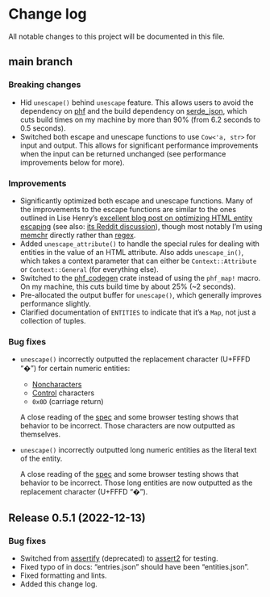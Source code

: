 # Change log

All notable changes to this project will be documented in this file.

## main branch

### Breaking changes

* Hid `unescape()` behind `unescape` feature. This allows users to avoid the
  dependency on [phf][] and the build dependency on [serde_json][], which cuts
  build times on my machine by more than 90% (from 6.2 seconds to 0.5 seconds).
* Switched both escape and unescape functions to use `Cow<'a, str>` for input
  and output. This allows for significant performance improvements when the
  input can be returned unchanged (see performance improvements below for more).

### Improvements

* Significantly optimized both escape and unescape functions. Many of the
  improvements to the escape functions are similar to the ones outlined in Lise
  Henry’s [excellent blog post on optimizing HTML entity
  escaping][optimize-blog] (see also: [its Reddit discussion][optimize-reddit]),
  though most notably I’m using [memchr][] directly rather than [regex][].
* Added `unescape_attribute()` to handle the special rules for dealing with
  entities in the value of an HTML attribute. Also adds `unescape_in()`, which
  takes a context parameter that can either be `Context::Attribute` or
  `Context::General` (for everything else).
* Switched to the [phf_codegen][] crate instead of using the `phf_map!` macro.
  On my machine, this cuts build time by about 25% (~2 seconds).
* Pre-allocated the output buffer for `unescape()`, which generally improves
  performance slightly.
* Clarified documentation of `ENTITIES` to indicate that it’s a `Map`, not just
  a collection of tuples.

### Bug fixes

* `unescape()` incorrectly outputted the replacement character (U+FFFD “�”) for
  certain numeric entities:

    * [Noncharacters]
    * [Control] characters
    * `0x0D` (carriage return)

  A close reading of the [spec] and some browser testing shows that behavior to
  be incorrect. Those characters are now outputted as themselves.

* `unescape()` incorrectly outputted long numeric entities as the literal text
  of the entity.

  A close reading of the [spec] and some browser testing shows that behavior to
  be incorrect. Those long entities are now outputted as the replacement
  character (U+FFFD “�”).

[phf]: https://crates.io/crates/phf
[phf_codegen]: https://crates.io/crates/phf_codegen
[serde_json]: https://crates.io/crates/serde_json
[optimize-blog]: https://lise-henry.github.io/articles/optimising_strings.html
[optimize-reddit]: https://www.reddit.com/r/rust/comments/55wpxh/optimising_string_processing_in_rust/
[memchr]: https://docs.rs/memchr
[regex]: https://docs.rs/regex
[Noncharacters]: https://infra.spec.whatwg.org/#noncharacter
[Control]: https://infra.spec.whatwg.org/#control
[spec]: https://html.spec.whatwg.org/multipage/parsing.html#numeric-character-reference-end-state

## Release 0.5.1 (2022-12-13)

### Bug fixes

* Switched from [assertify][] (deprecated) to [assert2][] for testing.
* Fixed typo of in docs: “entries.json” should have been “entities.json”.
* Fixed formatting and lints.
* Added this change log.

[assertify]: https://crates.io/crates/assertify
[assert2]: https://crates.io/crates/assert2
